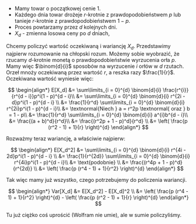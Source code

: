- Mamy towar o początkowej cenie $1$. 
- Każdego dnia towar drożeje $r$-krotnie z prawdopodobieństwem $p$ lub tanieje $r$-krotnie z prawdopodobieństwem $1 - p$.
- Proces powtarzamy przez $d$ kolejnych dni.
- $X_d$ - zmienna losowa ceny po $d$ dniach,

Chcemy policzyć wartość oczekiwaną i wariancję $X_d$. Przedstawimy najpierw rozumowanie na chłopski rozum. Możemy sobie wyobrazić, że rzucamy $d$-krotnie monetą o prawdopodobieństwie wyrzucenia orła $p$. Mamy więc $\binom{d}{i}$ sposobów na wyrzucenie $i$ orłów w $d$ rzutach. Orzeł mnoży oczekiwaną przez wartość $r$, a reszka razy $\frac{1}{r}$. Oczekiwana wartość wyniesie więc: 

$$
\begin{align*}
    E[X_d] &= \sum\limits_{i = 0}^{d} \binom{d}{i} \frac{r^{i}}{r^{d - i}}p^i(1 - p)^{d - i}\\  
    &= \sum\limits_{i = 0}^{d} \binom{d}{i} r^{2i - d}p^i(1 - p)^{d - i}
    \\
    &= \frac{1}{r^d} \sum\limits_{i = 0}^{d} \binom{d}{i} r^{2i}p^i(1 - p)^{d - i}\\
    &= \textnormal{Niech } a = r^2p \textnormal{ oraz } b = 1 - p\\
    &= \frac{1}{r^d} \sum\limits_{i = 0}^{d} \binom{d}{i} a^{i}b^{d - i}\\
    &= \frac{(a + b)^d}{r^d}\\
    &= \frac{(r^2p + 1 - p)^d}{r^d} \\
    &= \left( \frac{p (r^2 - 1) + 1}{r} \right)^{d}
\end{align*}
$$

Rozważmy teraz wariancję, a właściwie najpierw: 

$$
\begin{align*}
    E[X_d^2] &= \sum\limits_{i = 0}^{d} \binom{d}{i} r^{4i - 2d}p^i(1 - p)^{d - i} \\
    &= \frac{1}{r^{2d}} \sum\limits_{i = 0}^{d} \binom{d}{i} r^{4i}p^i(1 - p)^{d - i}\\
    &= \text{podobnie} \\
    &= \frac{(r^4p + 1 - p)^d}{r^{2d}} \\
    &= \left( \frac{p (r^4 - 1) + 1}{r^2} \right)^{d}
\end{align*}
$$

Tak więc mamy już wszystko, czego potrzebujemy do policzenia wariancji.

$$
\begin{align*}
    Var[X_d] &= E[X_d^2] - E[X_d]^2 \\
             &= \left( \frac{p (r^4 - 1) + 1}{r^2} \right)^{d} - \left( \frac{p (r^2 - 1) + 1}{r} \right)^{d}
\end{align*}
$$

Tu już ciężko coś uprościć (Wolfram nie umie), ale w sumie policzyliśmy.
